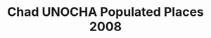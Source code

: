 ---
title: Chad UNOCHA Populated Places 2008
categories: 
    - data
geography: chad
partner: unocha
cat: logistics
year: 2008
layer: ocha-cod.chad-populatedplaces-2008
api:
embed:
source: <a href="http://cod.humanitarianresponse.info/country-region/chad">RGPH2/OCHA</a> 
license: Humanitarian Use
updated: 3/28/2012
description: This layer depicts populated places in Chad. Data obtained from the UN Office for the Coordination of Humanitarian Affairs (UN OCHA) [Common and Fundamental Operating Datasets Registry](http://cod.humanitarianresponse.info/). See the [Chad](http://cod.humanitarianresponse.info/country-region/chad) registry for the most recent changes.
downloads:
    - type: shapefile
      link: http://dl.dropbox.com/u/72717685/ocha-chad-populatedplaces.zip
    - type: sqlite
      link: http://dl.dropbox.com/u/72717685/ocha-chad-populatedplaces.sqlite.zip
---